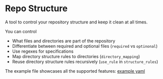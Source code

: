 # Repo Structure

A tool to control your repository structure and keep it clean at all times.

You can control

- What files and directories are part of the repository
- Differentiate between required and optional files (`required` vs `optinonal`)
- Use regexes for specifications
- Map directory structure rules to directories (`directory_mapping`)
- Reuse directory structure rules recursively (`use_rule` in `structure_rules`)

The example file showcases all the supported features:
[example yaml](test_config.yaml)
